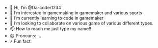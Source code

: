 - 👋 Hi, I’m @Da-coder1234
- 👀 I’m interested in gamemaking in gamemaker and various sports
- 🌱 I’m currently learning to code in gamemaker
- 💞️ I’m looking to collaborate on various game of various different types.
- 📫 How to reach me just type my name!!
- 😄 Pronouns: ...
- ⚡ Fun fact:

<!---
Da-coder1234/Da-coder1234 is a ✨ special ✨ repository because its `README.md` (this file) appears on your GitHub profile.
You can click the Preview link to take a look at your changes.
--->
